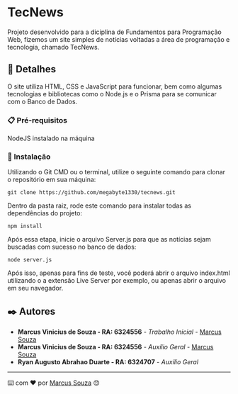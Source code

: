 # TecNews

Projeto desenvolvido para a diciplina de Fundamentos para Programação Web, fizemos um site simples de notícias voltadas a área de programação e tecnologia, chamado TecNews.

## 🚀 Detalhes

O site utiliza HTML, CSS e JavaScript para funcionar, bem como algumas tecnologias e bibliotecas como o Node.js e o Prisma para se comunicar com o Banco de Dados.


### 📋 Pré-requisitos

NodeJS instalado na máquina

### 🔧 Instalação

Utilizando o Git CMD ou o terminal, utilize o seguinte comando para clonar o repositório em sua máquina: 
```
git clone https://github.com/megabyte1330/tecnews.git
```

Dentro da pasta raiz, rode este comando para instalar todas as dependências do projeto:

```
npm install
```
Após essa etapa, inicie o arquivo Server.js para que as notícias sejam buscadas com sucesso no banco de dados:

```
node server.js
```
Após isso, apenas para fins de teste, você poderá abrir o arquivo index.html utilizando o a extensão Live Server por exemplo, ou apenas abrir o arquivo em seu navegador.



## ✒️ Autores

* **Marcus Vinicius de Souza - RA: 6324556** - *Trabalho Inicial* - [Marcus Souza](https://github.com/megabyte1330)
* **Marcus Vinicius de Souza - RA: 6324556** - *Auxílio Geral* - [Marcus Souza](https://github.com/megabyte1330)
* **Ryan Augusto Abrahao Duarte - RA: 6324707** - *Auxílio Geral*





---
⌨️ com ❤️ por [Marcus Souza](https://github.com/megabyte1330) 😊
